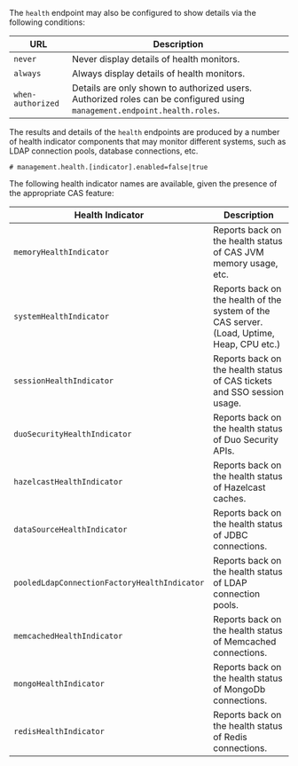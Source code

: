 <!-- fragment:keep -->

The `health` endpoint may also be configured to show details via the following conditions:

| URL               | Description                                                                                                              |
|-------------------|--------------------------------------------------------------------------------------------------------------------------|
| `never`           | Never display details of health monitors.                                                                                |
| `always`          | Always display details of health monitors.                                                                               |
| `when-authorized` | Details are only shown to authorized users. Authorized roles can be configured using `management.endpoint.health.roles`. |

The results and details of the `health` endpoints are produced by a number of
health indicator components that may monitor different systems, such as LDAP connection
pools, database connections, etc.

```properties
# management.health.[indicator].enabled=false|true
```

The following health indicator names are available, given the presence of the appropriate CAS feature:

| Health Indicator                             | Description                                                                               |
|----------------------------------------------|-------------------------------------------------------------------------------------------|
| `memoryHealthIndicator`                      | Reports back on the health status of CAS JVM memory usage, etc.                           |
| `systemHealthIndicator`                      | Reports back on the health of the system of the CAS server.(Load, Uptime, Heap, CPU etc.) |
| `sessionHealthIndicator`                     | Reports back on the health status of CAS tickets and SSO session usage.                   |
| `duoSecurityHealthIndicator`                 | Reports back on the health status of Duo Security APIs.                                   |
| `hazelcastHealthIndicator`                   | Reports back on the health status of Hazelcast caches.                                    |
| `dataSourceHealthIndicator`                  | Reports back on the health status of JDBC connections.                                    |
| `pooledLdapConnectionFactoryHealthIndicator` | Reports back on the health status of LDAP connection pools.                               |
| `memcachedHealthIndicator`                   | Reports back on the health status of Memcached connections.                               |
| `mongoHealthIndicator`                       | Reports back on the health status of MongoDb connections.                                 |
| `redisHealthIndicator`                       | Reports back on the health status of Redis connections.                                   |
